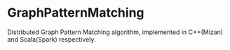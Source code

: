 # GraphPatternMatching
Distributed Graph Pattern Matching algorithm, implemented in C++(Mizan) and Scala(Spark) respectively. 

